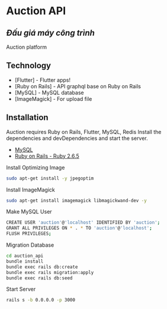 # Auction API
## _Đấu giá máy công trình_

Auction platform

## Technology

- [Flutter] - Flutter apps!
- [Ruby on Rails] - API graphql base on Ruby on Rails
- [MySQL] - MySQL database
- [ImageMagick] - For upload file

## Installation

Auction requires Ruby on Rails, Flutter, MySQL, Redis
Install the dependencies and devDependencies and start the server.
- [MySQL](https://www.digitalocean.com/community/tutorials/how-to-install-mysql-on-ubuntu-18-04)
- [Ruby on Rails - Ruby 2.6.5](https://gorails.com/setup/ubuntu/18.04)

Install Optimizing Image
```sh
sudo apt-get install -y jpegoptim
```

Install ImageMagick
```sh
sudo apt-get install imagemagick libmagickwand-dev -y
```
Make MySQL User
```sh
CREATE USER 'auction'@'localhost' IDENTIFIED BY 'auction';
GRANT ALL PRIVILEGES ON * . * TO 'auction'@'localhost';
FLUSH PRIVILEGES;
```
Migration Database
```sh
cd auction_api
bundle install
bundle exec rails db:create
bundle exec rails migration:apply
bundle exec rails db:seed
```
Start Server
```sh
rails s -b 0.0.0.0 -p 3000
```